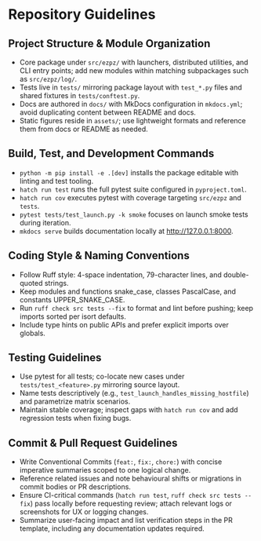 # Repository Guidelines

## Project Structure & Module Organization
- Core package under `src/ezpz/` with launchers, distributed utilities, and CLI entry points; add new modules within matching subpackages such as `src/ezpz/log/`.
- Tests live in `tests/` mirroring package layout with `test_*.py` files and shared fixtures in `tests/conftest.py`.
- Docs are authored in `docs/` with MkDocs configuration in `mkdocs.yml`; avoid duplicating content between README and docs.
- Static figures reside in `assets/`; use lightweight formats and reference them from docs or README as needed.

## Build, Test, and Development Commands
- `python -m pip install -e .[dev]` installs the package editable with linting and test tooling.
- `hatch run test` runs the full pytest suite configured in `pyproject.toml`.
- `hatch run cov` executes pytest with coverage targeting `src/ezpz` and `tests`.
- `pytest tests/test_launch.py -k smoke` focuses on launch smoke tests during iteration.
- `mkdocs serve` builds documentation locally at http://127.0.0.1:8000.

## Coding Style & Naming Conventions
- Follow Ruff style: 4-space indentation, 79-character lines, and double-quoted strings.
- Keep modules and functions snake_case, classes PascalCase, and constants UPPER_SNAKE_CASE.
- Run `ruff check src tests --fix` to format and lint before pushing; keep imports sorted per isort defaults.
- Include type hints on public APIs and prefer explicit imports over globals.

## Testing Guidelines
- Use pytest for all tests; co-locate new cases under `tests/test_<feature>.py` mirroring source layout.
- Name tests descriptively (e.g., `test_launch_handles_missing_hostfile`) and parametrize matrix scenarios.
- Maintain stable coverage; inspect gaps with `hatch run cov` and add regression tests when fixing bugs.

## Commit & Pull Request Guidelines
- Write Conventional Commits (`feat:`, `fix:`, `chore:`) with concise imperative summaries scoped to one logical change.
- Reference related issues and note behavioural shifts or migrations in commit bodies or PR descriptions.
- Ensure CI-critical commands (`hatch run test`, `ruff check src tests --fix`) pass locally before requesting review; attach relevant logs or screenshots for UX or logging changes.
- Summarize user-facing impact and list verification steps in the PR template, including any documentation updates required.
